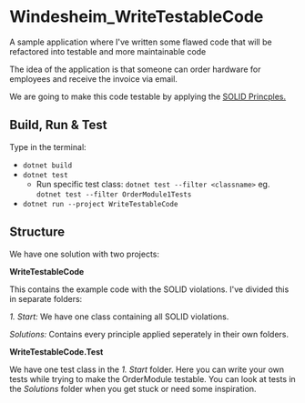 # Windesheim_WriteTestableCode
A sample application where I've written some flawed code that will be refactored into testable and more maintainable code

The idea of the application is that someone can order hardware for employees and receive the invoice via email.

We are going to make this code testable by applying the [SOLID Princples.](https://en.wikipedia.org/wiki/SOLID)

## Build, Run & Test

Type in the terminal:

- `dotnet build`
- `dotnet test`
  - Run specific test class: `dotnet test --filter <classname>` eg. `dotnet test --filter OrderModule1Tests`
- `dotnet run --project WriteTestableCode`

## Structure

We have one solution with two projects:

**WriteTestableCode**

This contains the example code with the SOLID violations. I've divided this in separate folders:

_1. Start:_ We have one class containing all SOLID violations. 

_Solutions:_ Contains every principle applied seperately in their own folders.

**WriteTestableCode.Test**

We have one test class in the _1. Start_ folder. Here you can write your own tests while trying to make the OrderModule testable.
You can look at tests in the _Solutions_ folder when you get stuck or need some inspiration.


